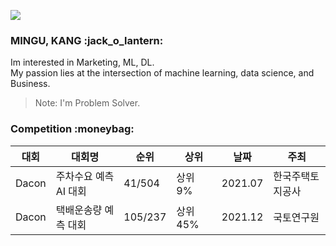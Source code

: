 <a href="https://hits.seeyoufarm.com"><img src="https://hits.seeyoufarm.com/api/count/incr/badge.svg?url=https%3A%2F%2Fgithub.com%2Fmenguri&count_bg=%230155E3&title_bg=%230D0D0C&icon=postwoman.svg&icon_color=%23E7E7E7&title=hits&edge_flat=false"/></a>

<h3> MINGU, KANG :jack_o_lantern: </h3>
Im interested in Marketing, ML, DL.<br>  
My passion lies at the intersection of machine learning, data science, and Business.<br>

> Note: I'm Problem Solver.

<h3> Competition :moneybag: </h3>

| 대회 | 대회명 | 순위 | 상위 | 날짜 | 주최 |
| ------ | ------ | ------ | ------ | ------ | ------ |
| Dacon | 주차수요 예측 AI 대회 | 41/504 | 상위 9% | 2021.07 | 한국주택토지공사 |
| Dacon | 택배운송량 예측 대회 | 105/237 | 상위 45% | 2021.12 | 국토연구원 |
